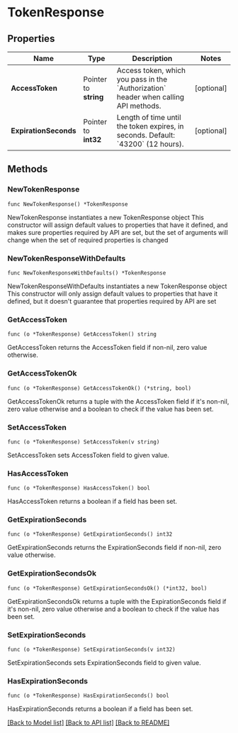 # TokenResponse

## Properties

Name | Type | Description | Notes
------------ | ------------- | ------------- | -------------
**AccessToken** | Pointer to **string** | Access token, which you pass in the &#x60;Authorization&#x60; header when calling API methods. | [optional] 
**ExpirationSeconds** | Pointer to **int32** | Length of time until the token expires, in seconds.  Default: &#x60;43200&#x60; (12 hours).  | [optional] 

## Methods

### NewTokenResponse

`func NewTokenResponse() *TokenResponse`

NewTokenResponse instantiates a new TokenResponse object
This constructor will assign default values to properties that have it defined,
and makes sure properties required by API are set, but the set of arguments
will change when the set of required properties is changed

### NewTokenResponseWithDefaults

`func NewTokenResponseWithDefaults() *TokenResponse`

NewTokenResponseWithDefaults instantiates a new TokenResponse object
This constructor will only assign default values to properties that have it defined,
but it doesn't guarantee that properties required by API are set

### GetAccessToken

`func (o *TokenResponse) GetAccessToken() string`

GetAccessToken returns the AccessToken field if non-nil, zero value otherwise.

### GetAccessTokenOk

`func (o *TokenResponse) GetAccessTokenOk() (*string, bool)`

GetAccessTokenOk returns a tuple with the AccessToken field if it's non-nil, zero value otherwise
and a boolean to check if the value has been set.

### SetAccessToken

`func (o *TokenResponse) SetAccessToken(v string)`

SetAccessToken sets AccessToken field to given value.

### HasAccessToken

`func (o *TokenResponse) HasAccessToken() bool`

HasAccessToken returns a boolean if a field has been set.

### GetExpirationSeconds

`func (o *TokenResponse) GetExpirationSeconds() int32`

GetExpirationSeconds returns the ExpirationSeconds field if non-nil, zero value otherwise.

### GetExpirationSecondsOk

`func (o *TokenResponse) GetExpirationSecondsOk() (*int32, bool)`

GetExpirationSecondsOk returns a tuple with the ExpirationSeconds field if it's non-nil, zero value otherwise
and a boolean to check if the value has been set.

### SetExpirationSeconds

`func (o *TokenResponse) SetExpirationSeconds(v int32)`

SetExpirationSeconds sets ExpirationSeconds field to given value.

### HasExpirationSeconds

`func (o *TokenResponse) HasExpirationSeconds() bool`

HasExpirationSeconds returns a boolean if a field has been set.


[[Back to Model list]](../README.md#documentation-for-models) [[Back to API list]](../README.md#documentation-for-api-endpoints) [[Back to README]](../README.md)


